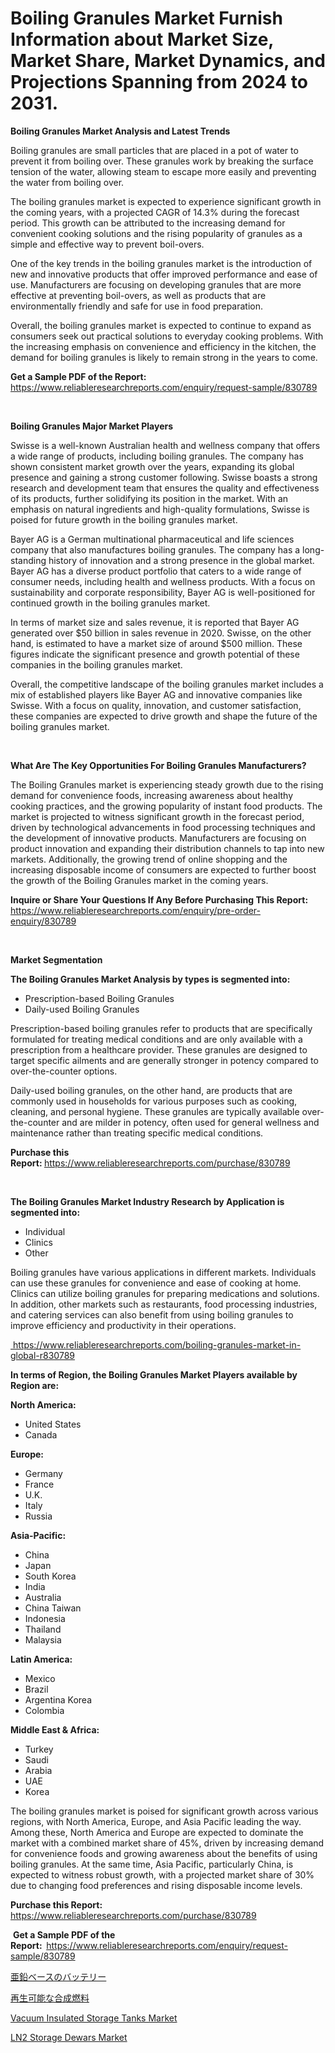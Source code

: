 <p><h1>Boiling Granules Market Furnish Information about Market Size, Market Share, Market Dynamics, and Projections Spanning from 2024 to 2031.</h1></p><p><strong>Boiling Granules Market Analysis and Latest Trends</strong></p>
<p><p>Boiling granules are small particles that are placed in a pot of water to prevent it from boiling over. These granules work by breaking the surface tension of the water, allowing steam to escape more easily and preventing the water from boiling over.</p><p>The boiling granules market is expected to experience significant growth in the coming years, with a projected CAGR of 14.3% during the forecast period. This growth can be attributed to the increasing demand for convenient cooking solutions and the rising popularity of granules as a simple and effective way to prevent boil-overs.</p><p>One of the key trends in the boiling granules market is the introduction of new and innovative products that offer improved performance and ease of use. Manufacturers are focusing on developing granules that are more effective at preventing boil-overs, as well as products that are environmentally friendly and safe for use in food preparation.</p><p>Overall, the boiling granules market is expected to continue to expand as consumers seek out practical solutions to everyday cooking problems. With the increasing emphasis on convenience and efficiency in the kitchen, the demand for boiling granules is likely to remain strong in the years to come.</p></p>
<p><strong>Get a Sample PDF of the Report:&nbsp;</strong> <a href="https://www.reliableresearchreports.com/enquiry/request-sample/830789">https://www.reliableresearchreports.com/enquiry/request-sample/830789</a></p>
<p>&nbsp;</p>
<p><strong>Boiling Granules Major Market Players</strong></p>
<p><p>Swisse is a well-known Australian health and wellness company that offers a wide range of products, including boiling granules. The company has shown consistent market growth over the years, expanding its global presence and gaining a strong customer following. Swisse boasts a strong research and development team that ensures the quality and effectiveness of its products, further solidifying its position in the market. With an emphasis on natural ingredients and high-quality formulations, Swisse is poised for future growth in the boiling granules market.</p><p>Bayer AG is a German multinational pharmaceutical and life sciences company that also manufactures boiling granules. The company has a long-standing history of innovation and a strong presence in the global market. Bayer AG has a diverse product portfolio that caters to a wide range of consumer needs, including health and wellness products. With a focus on sustainability and corporate responsibility, Bayer AG is well-positioned for continued growth in the boiling granules market.</p><p>In terms of market size and sales revenue, it is reported that Bayer AG generated over $50 billion in sales revenue in 2020. Swisse, on the other hand, is estimated to have a market size of around $500 million. These figures indicate the significant presence and growth potential of these companies in the boiling granules market.</p><p>Overall, the competitive landscape of the boiling granules market includes a mix of established players like Bayer AG and innovative companies like Swisse. With a focus on quality, innovation, and customer satisfaction, these companies are expected to drive growth and shape the future of the boiling granules market.</p></p>
<p>&nbsp;</p>
<p><strong>What Are The Key Opportunities For Boiling Granules Manufacturers?</strong></p>
<p><p>The Boiling Granules market is experiencing steady growth due to the rising demand for convenience foods, increasing awareness about healthy cooking practices, and the growing popularity of instant food products. The market is projected to witness significant growth in the forecast period, driven by technological advancements in food processing techniques and the development of innovative products. Manufacturers are focusing on product innovation and expanding their distribution channels to tap into new markets. Additionally, the growing trend of online shopping and the increasing disposable income of consumers are expected to further boost the growth of the Boiling Granules market in the coming years.</p></p>
<p><strong>Inquire or Share Your Questions If Any Before Purchasing This Report:</strong> <a href="https://www.reliableresearchreports.com/enquiry/pre-order-enquiry/830789">https://www.reliableresearchreports.com/enquiry/pre-order-enquiry/830789</a></p>
<p>&nbsp;</p>
<p><strong>Market Segmentation</strong></p>
<p><strong>The Boiling Granules Market Analysis by types is segmented into:</strong></p>
<p><ul><li>Prescription-based Boiling Granules</li><li>Daily-used Boiling Granules</li></ul></p>
<p><p>Prescription-based boiling granules refer to products that are specifically formulated for treating medical conditions and are only available with a prescription from a healthcare provider. These granules are designed to target specific ailments and are generally stronger in potency compared to over-the-counter options.</p><p>Daily-used boiling granules, on the other hand, are products that are commonly used in households for various purposes such as cooking, cleaning, and personal hygiene. These granules are typically available over-the-counter and are milder in potency, often used for general wellness and maintenance rather than treating specific medical conditions.</p></p>
<p><strong>Purchase this Report:&nbsp;</strong><a href="https://www.reliableresearchreports.com/purchase/830789">https://www.reliableresearchreports.com/purchase/830789</a></p>
<p>&nbsp;</p>
<p><strong>The Boiling Granules Market Industry Research by Application is segmented into:</strong></p>
<p><ul><li>Individual</li><li>Clinics</li><li>Other</li></ul></p>
<p><p>Boiling granules have various applications in different markets. Individuals can use these granules for convenience and ease of cooking at home. Clinics can utilize boiling granules for preparing medications and solutions. In addition, other markets such as restaurants, food processing industries, and catering services can also benefit from using boiling granules to improve efficiency and productivity in their operations.</p></p>
<p><a href="https://www.reliableresearchreports.com/boiling-granules-market-in-global-r830789">&nbsp;https://www.reliableresearchreports.com/boiling-granules-market-in-global-r830789</a></p>
<p><strong>In terms of Region, the Boiling Granules Market Players available by Region are:</strong></p>
<p>
    <p> <strong> North America: </strong>
        <ul>
            <li>United States</li>
            <li>Canada</li>
        </ul>
        </p> 
    <p> <strong> Europe: </strong>
        <ul>
            <li>Germany</li>
            <li>France</li>
            <li>U.K.</li>
            <li>Italy</li>
            <li>Russia</li>
        </ul>
        </p> 
    <p> <strong> Asia-Pacific: </strong>
        <ul>
            <li>China</li>
            <li>Japan</li>
            <li>South Korea</li>
            <li>India</li>
            <li>Australia</li>
            <li>China Taiwan</li>
            <li>Indonesia</li>
            <li>Thailand</li>
            <li>Malaysia</li>
        </ul>
        </p> 
    <p> <strong> Latin America: </strong>
        <ul>
            <li>Mexico</li>
            <li>Brazil</li>
            <li>Argentina Korea</li>
            <li>Colombia</li>
        </ul>
        </p> 
    <p> <strong> Middle East & Africa: </strong>
        <ul>
            <li>Turkey</li>
            <li>Saudi</li>
            <li>Arabia</li>
            <li>UAE</li>
            <li>Korea</li>
        </ul>
    </p>
    </p>
<p><p>The boiling granules market is poised for significant growth across various regions, with North America, Europe, and Asia Pacific leading the way. Among these, North America and Europe are expected to dominate the market with a combined market share of 45%, driven by increasing demand for convenience foods and growing awareness about the benefits of using boiling granules. At the same time, Asia Pacific, particularly China, is expected to witness robust growth, with a projected market share of 30% due to changing food preferences and rising disposable income levels.</p></p>
<p><strong>Purchase this Report: </strong><a href="https://www.reliableresearchreports.com/purchase/830789">https://www.reliableresearchreports.com/purchase/830789</a></p>
<p>&nbsp;<strong>Get a Sample PDF of the Report:&nbsp;&nbsp;</strong><a href="https://www.reliableresearchreports.com/enquiry/request-sample/830789">https://www.reliableresearchreports.com/enquiry/request-sample/830789</a></p>
<p><strong></strong></p>
<p><p><a href="https://github.com/alyle7648/Market-Research-Report-List-2/blob/main/9767549178041.md">亜鉛ベースのバッテリー</a></p><p><a href="https://github.com/SantosDicki04/Market-Research-Report-List-2/blob/main/6762636178040.md">再生可能な合成燃料</a></p><p><a href="https://github.com/dancokkoe288/Market-Research-Report-List-1/blob/main/vacuum-insulated-storage-tanks-market.md">Vacuum Insulated Storage Tanks Market</a></p><p><a href="https://github.com/huqhwmcs55/Market-Research-Report-List-1/blob/main/ln2-storage-dewars-market.md">LN2 Storage Dewars Market</a></p></p>